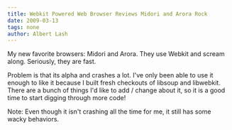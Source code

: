 ```yaml
---
title: Webkit Powered Web Browser Reviews Midori and Arora Rock
date: 2009-03-13
tags: none
author: Albert Lash
---
```

My new favorite browsers: Midori and Arora. They use Webkit and scream along. Seriously, they are fast.

Problem is that its alpha and crashes a lot. I've only been able to use it enough to like it because I built fresh checkouts of libsoup and libwebkit. There are a bunch of things I'd like to add / change about it, so it is a good time to start digging through more code!

Note: Even though it isn't crashing all the time for me, it still has some wacky behaviors.

